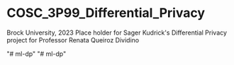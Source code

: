# COSC_3P99_Differential_Privacy
Brock University, 2023
Place holder for Sager Kudrick's Differential Privacy project for Professor Renata Queiroz Dividino

"# ml-dp" 
"# ml-dp" 
